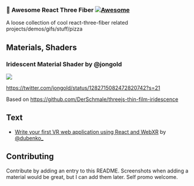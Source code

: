 ### 🍕 Awesome React Three Fiber [![Awesome](https://cdn.rawgit.com/sindresorhus/awesome/d7305f38d29fed78fa85652e3a63e154dd8e8829/media/badge.svg)](https://github.com/sindresorhus/awesome)

A loose collection of cool react-three-fiber related projects/demos/gifs/stuff/pizza

## Materials, Shaders

### Iridescent Material Shader by @jongold

![](https://raw.githubusercontent.com/gsimone/r3f-cool-stuff/master/screenshots/iridescent.png)

https://twitter.com/jongold/status/1282715082472820742?s=21

Based on https://github.com/DerSchmale/threejs-thin-film-iridescence


## Text

- [Write your first VR web application using React and WebXR](https://blog.dubenko.dev/react-xr/) by [@dubenko_](https://twitter.com/dubenko_)

## Contributing

Contribute by adding an entry to this README. Screenshots when adding a material would be great, but I can add them later. Self promo welcome.
